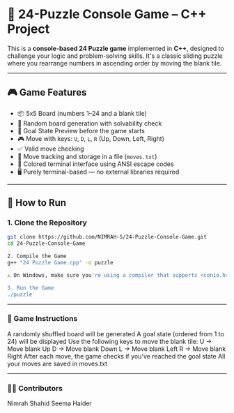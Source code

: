 # 🧩 24-Puzzle Console Game – C++ Project

This is a **console-based 24 Puzzle game** implemented in **C++**, designed to challenge your logic and problem-solving skills. It's a classic sliding puzzle where you rearrange numbers in ascending order by moving the blank tile.

---

## 🎮 Game Features

- 📦 5x5 Board (numbers 1–24 and a blank tile)  
- 🧠 Random board generation with solvability check  
- 🎯 Goal State Preview before the game starts  
- 🎮 Move with keys: `U`, `D`, `L`, `R` (Up, Down, Left, Right)  
- ✅ Valid move checking  
- 💾 Move tracking and storage in a file (`moves.txt`)  
- 🎨 Colored terminal interface using ANSI escape codes  
- 🖥️ Purely terminal-based — no external libraries required  

---

## 🚀 How to Run

### 1. Clone the Repository
```bash
git clone https://github.com/NIMRAH-S/24-Puzzle-Console-Game.git
cd 24-Puzzle-Console-Game

2. Compile the Game
g++ "24 Puzzle Game.cpp" -o puzzle

⚠️ On Windows, make sure you're using a compiler that supports <conio.h> and <windows.h>, such as MinGW or Code::Blocks.

3. Run the Game
./puzzle

```
---

### 📝 Game Instructions
A randomly shuffled board will be generated
A goal state (ordered from 1 to 24) will be displayed
Use the following keys to move the blank tile:
 U → Move blank Up
 D → Move blank Down
 L → Move blank Left
 R → Move blank Right
After each move, the game checks if you've reached the goal state
All your moves are saved in moves.txt

---

### 👨‍💻 Contributors
Nimrah Shahid
Seema Haider

